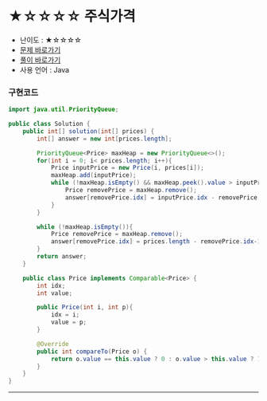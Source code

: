 # ★☆☆☆☆ 주식가격
- 난이도 : ★☆☆☆☆
- [문제 바로가기](https://programmers.co.kr/learn/courses/30/lessons/42584?language=java)
- [풀이 바로가기](https://cnu-jinseop.tistory.com/164)
- 사용 언어 : Java

### 구현코드
```java
import java.util.PriorityQueue;

public class Solution {
    public int[] solution(int[] prices) {
        int[] answer = new int[prices.length];

        PriorityQueue<Price> maxHeap = new PriorityQueue<>();
        for(int i = 0; i< prices.length; i++){
            Price inputPrice = new Price(i, prices[i]);
            maxHeap.add(inputPrice);
            while (!maxHeap.isEmpty() && maxHeap.peek().value > inputPrice.value){
                Price removePrice = maxHeap.remove();
                answer[removePrice.idx] = inputPrice.idx - removePrice.idx;
            }
        }

        while (!maxHeap.isEmpty()){
            Price removePrice = maxHeap.remove();
            answer[removePrice.idx] = prices.length - removePrice.idx-1;
        }
        return answer;
    }

    public class Price implements Comparable<Price> {
        int idx;
        int value;

        public Price(int i, int p){
            idx = i;
            value = p;
        }

        @Override
        public int compareTo(Price o) {
            return o.value == this.value ? 0 : o.value > this.value ? 1 : -1;
        }
    }
}
```

---
<Comment />
